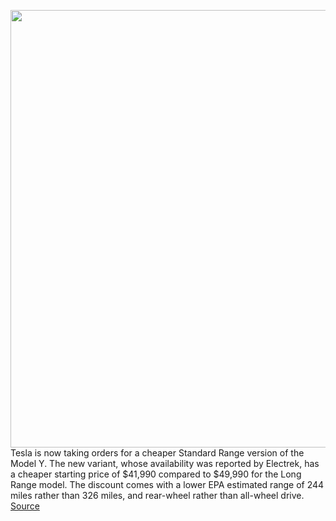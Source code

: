 <img src='https://cdn.vox-cdn.com/thumbor/clWaJVvud3lHAtXQhYY9VoMsGqs=/0x0:1920x1080/1200x800/filters:focal(807x387:1113x693)/cdn.vox-cdn.com/uploads/chorus_image/image/68637202/msedge_LxyYS8lexd.0.png' width='700px' /><br/>
Tesla is now taking orders for a cheaper Standard Range version of the Model Y. The new variant, whose availability was reported by Electrek, has a cheaper starting price of $41,990 compared to $49,990 for the Long Range model. The discount comes with a lower EPA estimated range of 244 miles rather than 326 miles, and rear-wheel rather than all-wheel drive.
<a href='https://www.theverge.com/2021/1/8/22220265/tesla-model-y-standard-range-cheapest-version-reduced-price'> Source <a/>